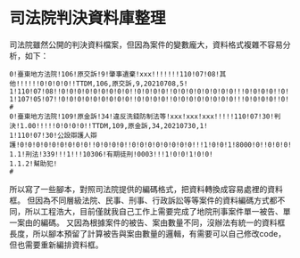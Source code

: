 # 司法院判決資料庫整理

司法院雖然公開的判決資料檔案，但因為案件的變數龐大，資料格式複雜不容易分析，如下：
```
0!臺東地方法院!106!原交訴!9!肇事遺棄!xxx!!!!!!!110!07!08!其他!!!!!!0!0!0!0!!TTDM,106,原交訴,9,20210708,5!
1!110!07!08!!0!0!0!0!0!0!0!0!0!!0!0!0!0!!0!0!0!0!0!0!0!0!!!0!0!0!0!!0!!0!0!0!0!0!0!0!0!0!0!0!0!0!0!0!0!!!!!!!!!!!!!!0!0!!!!
1!107!05!07!!0!0!0!0!0!0!0!0!0!!0!0!0!0!!0!0!0!0!0!0!0!0!!!0!0!0!0!!0!!0!0!0!0!0!0!0!0!0!0!0!0!0!0!0!0!!!!!!!!!!!!!!0!0!!!!
#
0!臺東地方法院!109!原金訴!34!違反洗錢防制法等!xxx!xxx!xxx!!!!!110!07!30!判決!1.00!!!!!0!0!0!0!!TTDM,109,原金訴,34,20210730,1!
1!110!07!30!公設辯護人辯護!0!0!0!0!0!0!0!0!0!!0!0!0!0!!0!0!0!0!0!0!0!0!!!1!0!0!1!8000!0!!0!0!0!0!0!0!0!0!0!0!0!0!0!0!0!0!!!!!!!!!!!!!!0!0!!!!
1.1!刑法!339!!!1!!!10306!有期徒刑!0003!!!1!0!0!1!0!0!
1.1.2!幫助犯!
#
```
所以寫了一些腳本，對照司法院提供的編碼格式，把資料轉換成容易處裡的資料框。
但因為不同層級法院、民事、刑事、行政訴訟等等案件的資料編碼方式都不同，所以工程浩大，目前僅就我自己工作上需要完成了地院刑事案件單一被告、單一案由的編碼。
又因為根據案件的被告、案由數量不同，沒辦法有統一的資料框長度，所以腳本預留了計算被告與案由數量的邏輯，有需要可以自己修改code，但也需要重新編排資料框。

